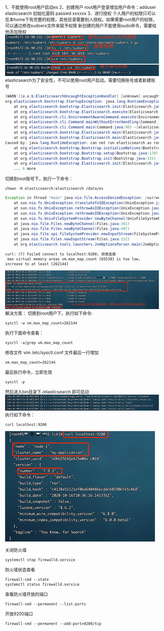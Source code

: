 1、不能使用root用户启动es
2、创建用户
root用户登录增加用户命令：adduser elasticsearch
初始化密码 passwd xxxxxx
3、进行授权
个人用户的权限只可以在本home下有完整的权限，其他目录需要别人授权。如果需要root用户的权限，可以通过修改sudoers文件来赋予权限
新创建的用户不能使用sudo命令，需要给他添加授权
![img.png](img.png)
![img_1.png](img_1.png)
elasticsearch为了安全性，不可以使用root用户启动，需要切换账号或者新建账号
```java
[WARN ][o.e.b.ElasticsearchUncaughtExceptionHandler] [unknown] uncaught exception in thread [main]
org.elasticsearch.bootstrap.StartupException: java.lang.RuntimeException: can not run elasticsearch as root
    at org.elasticsearch.bootstrap.Elasticsearch.init(Elasticsearch.java:163) ~[elasticsearch-6.6.0.jar:6.6.0]
    at org.elasticsearch.bootstrap.Elasticsearch.execute(Elasticsearch.java:150) ~[elasticsearch-6.6.0.jar:6.6.0]
    at org.elasticsearch.cli.EnvironmentAwareCommand.execute(EnvironmentAwareCommand.java:86) ~[elasticsearch-6.6.0.jar:6.6.0]
    at org.elasticsearch.cli.Command.mainWithoutErrorHandling(Command.java:124) ~[elasticsearch-cli-6.6.0.jar:6.6.0]
    at org.elasticsearch.cli.Command.main(Command.java:90) ~[elasticsearch-cli-6.6.0.jar:6.6.0]
    at org.elasticsearch.bootstrap.Elasticsearch.main(Elasticsearch.java:116) ~[elasticsearch-6.6.0.jar:6.6.0]
    at org.elasticsearch.bootstrap.Elasticsearch.main(Elasticsearch.java:93) ~[elasticsearch-6.6.0.jar:6.6.0]
Caused by: java.lang.RuntimeException: can not run elasticsearch as root
    at org.elasticsearch.bootstrap.Bootstrap.initializeNatives(Bootstrap.java:103) ~[elasticsearch-6.6.0.jar:6.6.0]
    at org.elasticsearch.bootstrap.Bootstrap.setup(Bootstrap.java:170) ~[elasticsearch-6.6.0.jar:6.6.0]
    at org.elasticsearch.bootstrap.Bootstrap.init(Bootstrap.java:333) ~[elasticsearch-6.6.0.jar:6.6.0]
    at org.elasticsearch.bootstrap.Elasticsearch.init(Elasticsearch.java:159) ~[elasticsearch-6.6.0.jar:6.6.0]
    ... 6 more
```

切换到root账号下，执行一下命令：
```shell
chown -R elasticsearch:elasticsearch /data/es
```

```java
Exception in thread "main" java.nio.file.AccessDeniedException: /usr/web/elasticsearch/elasticsearch-6.6.0/config/jvm.options
    at sun.nio.fs.UnixException.translateToIOException(UnixException.java:84)
    at sun.nio.fs.UnixException.rethrowAsIOException(UnixException.java:102)
    at sun.nio.fs.UnixException.rethrowAsIOException(UnixException.java:107)
    at sun.nio.fs.UnixFileSystemProvider.newByteChannel(UnixFileSystemProvider.java:214)
    at java.nio.file.Files.newByteChannel(Files.java:361)
    at java.nio.file.Files.newByteChannel(Files.java:407)
    at java.nio.file.spi.FileSystemProvider.newInputStream(FileSystemProvider.java:384)
    at java.nio.file.Files.newInputStream(Files.java:152)
    at org.elasticsearch.tools.launchers.JvmOptionsParser.main(JvmOptionsParser.java:60)
```

```shell
curl: (7) Failed connect to localhost:9200; 拒绝连接
 max virtual memory areas vm.max_map_count [65530] is too low, increase to at least [262144]
```
![img_3.png](img_3.png)
解决方案：
切换到root用户下，执行如下命令:
```shell
sysctl -w vm.max_map_count=262144
```
执行下面命令查看：
```shell
sysctl -a|grep vm.max_map_count
```
修改文件 vim /etc/sysctl.conf 文件最后一行增加
```shell
vm.max_map_count=262144
```
最后执行命令，立即生效
```shell
sysctl -p
```
然后进入bin目录下./elasticsearch 即可启动
![img_4.png](img_4.png)
执行如下命令：
```shell
curl localhost:9200
```
![img_5.png](img_5.png)

关闭防火墙
```shell
systemctl stop firewalld.service
```
防火墙状态查看
```shell
firewall-cmd --state
systemctl status firewalld.service
```
查看防火墙开放的端口
```shell
firewall-cmd --permanent --list-ports
```
开放9200端口
```shell
firewall-cmd --permanent --add-port=9200/tcp
```